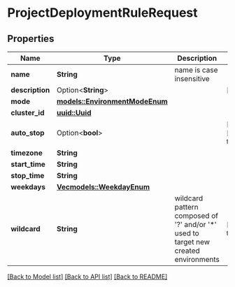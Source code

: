 # ProjectDeploymentRuleRequest

## Properties

Name | Type | Description | Notes
------------ | ------------- | ------------- | -------------
**name** | **String** | name is case insensitive | 
**description** | Option<**String**> |  | [optional]
**mode** | [**models::EnvironmentModeEnum**](EnvironmentModeEnum.md) |  | 
**cluster_id** | [**uuid::Uuid**](uuid::Uuid.md) |  | 
**auto_stop** | Option<**bool**> |  | [optional][default to false]
**timezone** | **String** |  | 
**start_time** | **String** |  | 
**stop_time** | **String** |  | 
**weekdays** | [**Vec<models::WeekdayEnum>**](WeekdayEnum.md) |  | 
**wildcard** | **String** | wildcard pattern composed of '?' and/or '*' used to target new created environments | [default to ]

[[Back to Model list]](../README.md#documentation-for-models) [[Back to API list]](../README.md#documentation-for-api-endpoints) [[Back to README]](../README.md)


